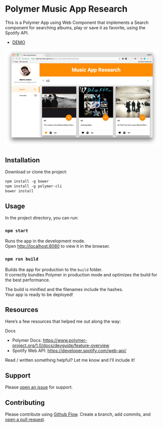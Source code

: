 # Polymer Music App Research

This is a Polymer App using Web Component that implements a Search component for searching albums, play or save it as favorite, using the Spotify API.

- [DEMO](http://www.hhadictos.com/external/github/music-app-research/web)

![Screenshot of Polymer Music App Research](https://raw.githubusercontent.com/albertocubero/music-app-research/master/src/images/screenshot.png)

## Installation

Download or clone the project:

```
npm install -g bower
npm install -g polymer-cli
bower install
```

## Usage

In the project directory, you can run:

### `npm start`

Runs the app in the development mode.<br>
Open [http://localhost:8080](http://localhost:8080) to view it in the browser.

### `npm run build`

Builds the app for production to the `build` folder.<br>
It correctly bundles Polymer in production mode and optimizes the build for the best performance.

The build is minified and the filenames include the hashes.<br>
Your app is ready to be deployed!

## Resources

Here’s a few resources that helped me out along the way:

Docs

* Polymer Docs: https://www.polymer-project.org/1.0/docs/devguide/feature-overview
* Spotify Web API: https://developer.spotify.com/web-api/

Read / written something helpful? Let me know and I’ll include it!

## Support

Please [open an issue](https://github.com/albertocubero/music-app-research/issues/new) for support.

## Contributing

Please contribute using [Github Flow](https://guides.github.com/introduction/flow/). Create a branch, add commits, and [open a pull request](https://github.com/albertocubero/music-app-research/compare/).
